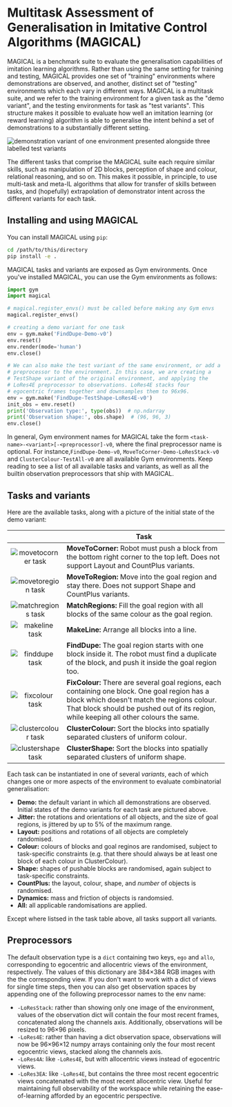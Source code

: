# Multitask Assessment of Generalisation in Imitative Control Algorithms (MAGICAL)

MAGICAL is a benchmark suite to evaluate the generalisation capabilities of
imitation learning algorithms. Rather than using the same setting for training
and testing, MAGICAL provides one set of "training" environments where demonstrations
are observed, and another, distinct set of "testing" environments which each vary
in different ways. MAGICAL is a multitask suite, and we refer to the training environment for a given task as the "demo variant", and the testing environments for task as "test variants". This structure makes it possible to evaluate how well an imitation learning (or reward learning) algorithm is able to generalise the intent behind a set of demonstrations to a substantially different setting.

![demonstration variant of one environment presented alongside three labelled test variants](images/lead.png)

The different tasks that comprise the MAGICAL suite each require similar skills, such as manipulation of 2D blocks, perception of shape and colour, relational reasoning, and so on. This makes it possible, in principle, to use multi-task and meta-IL algorithms that allow for transfer of skills between tasks, and (hopefully) extrapolation of demonstrator intent across the different variants for each task.

## Installing and using MAGICAL

You can install MAGICAL using `pip`:

```sh
cd /path/to/this/directory
pip install -e .
```

MAGICAL tasks and variants are exposed as Gym environments. Once you've
installed MAGICAL, you can use the Gym environments as follows:

```python
import gym
import magical

# magical.register_envs() must be called before making any Gym envs
magical.register_envs()

# creating a demo variant for one task
env = gym.make('FindDupe-Demo-v0')
env.reset()
env.render(mode='human')
env.close()

# We can also make the test variant of the same environment, or add a
# preprocessor to the environment. In this case, we are creating a
# TestShape variant of the original environment, and applying the
# LoRes4E preprocessor to observations. LoRes4E stacks four
# egocentric frames together and downsamples them to 96x96.
env = gym.make('FindDupe-TestShape-LoRes4E-v0')
init_obs = env.reset()
print('Observation type:', type(obs))  # np.ndarray
print('Observation shape:', obs.shape)  # (96, 96, 3)
env.close()
```

In general, Gym environment names for MAGICAL take the form `<task-name>-<variant>[-<preprocessor]-v0`, where the final preprocessor name is optional. For instance,`FindDupe-Demo-v0`, `MoveToCorner-Demo-LoResStack-v0` and `ClusterColour-TestAll-v0` are all available Gym environments.  Keep reading to see a list of all available tasks and variants, as well as all the builtin observation preprocessors that ship with MAGICAL.

## Tasks and variants

Here are the available tasks, along with a picture of the initial state of the demo variant:

| | Task |
| :---: | --- |
| ![movetocorner task](images/static-movetocorner-demo-v0.png) | **MoveToCorner:** Robot must push a block from the bottom right corner to the top left. Does not support Layout and CountPlus variants. |
| ![movetoregion task](images/static-movetoregion-demo-v0.png) | **MoveToRegion:** Move into the goal region and stay there. Does not support Shape and CountPlus variants. |
| ![matchregions task](images/static-matchregions-demo-v0.png) | **MatchRegions:** Fill the goal region with all blocks of the same colour as the goal region. |
| ![makeline task](images/static-makeline-demo-v0.png) | **MakeLine:** Arrange all blocks into a line. |
| ![finddupe task](images/static-finddupe-demo-v0.png) | **FindDupe:** The goal region starts with one block inside it. The robot must find a duplicate of the block, and push it inside the goal region too. |
| ![fixcolour task](images/static-fixcolour-demo-v0.png) | **FixColour:** There are several goal regions, each containing one block. One goal region has a block which doesn't match the regions colour. That block should be pushed out of its region, while keeping all other colours the same. |
| ![clustercolour task](images/static-clustercolour-demo-v0.png) | **ClusterColour:** Sort the blocks into spatially separated clusters of uniform colour. |
| ![clustershape task](images/static-clustershape-demo-v0.png) | **ClusterShape:** Sort the blocks into spatially separated clusters of uniform shape. |

Each task can be instantiated in one of several _variants_, each of which changes one or more aspects of the environment to evaluate combinatorial generalisation:

- **Demo:** the default variant in which all demonstrations are observed. Initial states of the demo variants for each task are pictured above.
- **Jitter:** the rotations and orientations of all objects, and the size of goal regions, is jittered by up to 5% of the maximum range.
- **Layout:** positions and rotations of all objects are completely randomised.
- **Colour:** colours of blocks and goal reginos are randomised, subject to task-specific constraints (e.g. that there should always be at least one block of each colour in ClusterColour).
- **Shape:** shapes of pushable blocks are randomised, again subject to task-specific constraints.
- **CountPlus:** the layout, colour, shape, and _number_ of objects is randomised.
- **Dynamics:** mass and friction of objects is randomsied.
- **All:** all applicable randomisations are applied.

Except where listsed in the task table above, all tasks support all variants.

## Preprocessors

The default observation type is a `dict` containing two keys, `ego` and `allo`,
corresponding to egocentric and allocentric views of the environment,
respectively. The values of this dictionary are 384×384 RGB images with the the
corresponding view. If you don't want to work with a dict of views for single
time steps, then you can also get observation spaces by appending one of the
following preprocessor names to the env name:

- `-LoResStack`: rather than showing only one image of the environment, values
  of the observation dict will contain the four most recent frames, concatenated
  along the channels axis. Additionally, observations will be resized to 96×96
  pixels.
- `-LoRes4E`: rather than having a dict observation space, observations will now
  be 96×96×12 numpy arrays containing only the four most recent egocentric
  views, stacked along the channels axis.
- `-LoRes4A`: like `-LoRes4E`, but with allocentric views instead of egocentric
  views.
- `-LoRes3EA`: like `-LoRes4E`, but contains the three most recent egocentric
  views concatenated with the most recent allocentric view. Useful for
  maintaining full observability of the workspace while retaining the
  ease-of-learning afforded by an egocentric perspective.
